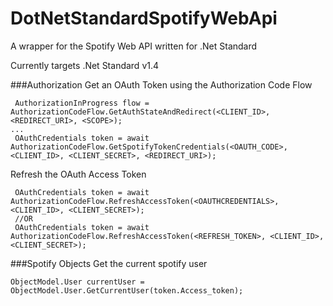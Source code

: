 DotNetStandardSpotifyWebApi
===

A wrapper for the Spotify Web API written for .Net Standard

Currently targets .Net Standard v1.4

###Authorization
Get an OAuth Token using the Authorization Code Flow
```
 AuthorizationInProgress flow = AuthorizationCodeFlow.GetAuthStateAndRedirect(<CLIENT_ID>, <REDIRECT_URI>, <SCOPE>);
...
 OAuthCredentials token = await AuthorizationCodeFlow.GetSpotifyTokenCredentials(<OAUTH_CODE>, <CLIENT_ID>, <CLIENT_SECRET>, <REDIRECT_URI>);
```

Refresh the OAuth Access Token
```
 OAuthCredentials token = await AuthorizationCodeFlow.RefreshAccessToken(<OAUTHCREDENTIALS>, <CLIENT_ID>, <CLIENT_SECRET>);
 //OR
 OAuthCredentials token = await AuthorizationCodeFlow.RefreshAccessToken(<REFRESH_TOKEN>, <CLIENT_ID>, <CLIENT_SECRET>);
```

###Spotify Objects
Get the current spotify user
```
ObjectModel.User currentUser = ObjectModel.User.GetCurrentUser(token.Access_token);
```


